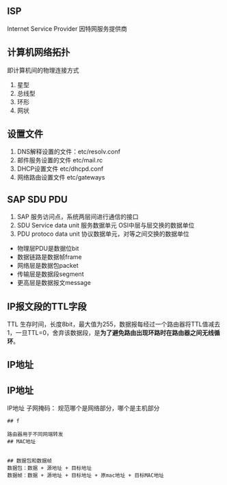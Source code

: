 ## ISP
Internet Service Provider 因特网服务提供商



## 计算机网络拓扑
即计算机间的物理连接方式
1. 星型
2. 总线型
3. 环形
4. 网状



## 设置文件
1. DNS解释设置的文件：etc/resolv.conf
2. 邮件服务设置的文件 etc/mail.rc
3. DHCP设置文件 etc/dhcpd.conf
4. 网络路由设置文件 etc/gateways

## SAP SDU PDU
1. SAP 服务访问点，系统两层间进行通信的接口
2. SDU Service data unit 服务数据单元 OSI中层与层交换的数据单位
3. PDU protoco data unit 协议数据单元，对等之间交换的数据单位
  * 物理层PDU是数据位bit
  * 数据链路是数据帧frame
  * 网络层是数据包packet
  * 传输层是数据段segment
  * 更高层是数据报文message


## IP报文段的TTL字段
TTL 生存时间，长度8bit，最大值为255，数据报每经过一个路由器将TTL值减去1，一旦TTL=0，舍弃该数据段，是**为了避免路由出现环路时在路由器之间无线循环**。

## IP地址




## IP地址
IP地址
子网掩码： 规范哪个是网络部分，哪个是主机部分

```
## f

路由器用于不同网端转发
## MAC地址


## 数据包和数据帧
数据包：数据 + 源地址 + 目标地址 
数据帧：数据 + 源地址 + 目标地址 + 原mac地址 + 目标MAC地址